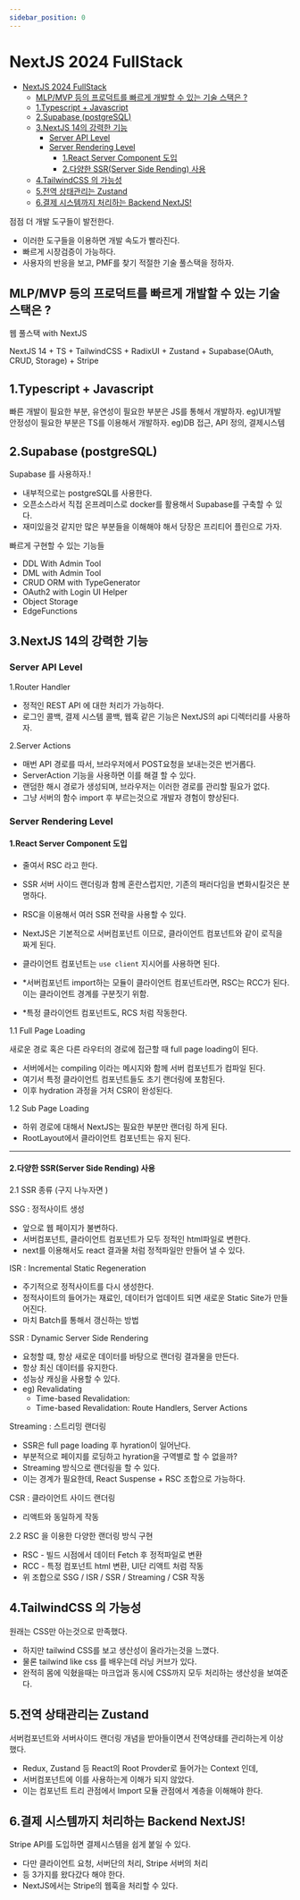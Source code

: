 ```yaml
---
sidebar_position: 0
---
```

# NextJS 2024 FullStack

- [NextJS 2024 FullStack](#nextjs-2024-fullstack)
  - [MLP/MVP 등의 프로덕트를 빠르게 개발할 수 있는 기술 스택은 ?](#mlpmvp-등의-프로덕트를-빠르게-개발할-수-있는-기술-스택은-)
  - [1.Typescript + Javascript](#1typescript--javascript)
  - [2.Supabase (postgreSQL)](#2supabase-postgresql)
  - [3.NextJS 14의 강력한 기능](#3nextjs-14의-강력한-기능)
    - [Server API Level](#server-api-level)
    - [Server Rendering Level](#server-rendering-level)
      - [1.React Server Component 도입](#1react-server-component-도입)
      - [2.다양한 SSR(Server Side Rending) 사용](#2다양한-ssrserver-side-rending-사용)
  - [4.TailwindCSS 의 가능성](#4tailwindcss-의-가능성)
  - [5.전역 상태관리는 Zustand](#5전역-상태관리는-zustand)
  - [6.결제 시스템까지 처리하는 Backend NextJS!](#6결제-시스템까지-처리하는-backend-nextjs)


점점 더 개발 도구들이 발전한다.  
- 이러한 도구들을 이용하면 개발 속도가 빨라진다.   
- 빠르게 시장검증이 가능하다.  
- 사용자의 반응을 보고, PMF를 찾기 적절한 기술 풀스택을 정하자.  


## MLP/MVP 등의 프로덕트를 빠르게 개발할 수 있는 기술 스택은 ?

웹 풀스택 with NextJS   

NextJS 14 + TS + TailwindCSS + RadixUI + Zustand + Supabase(OAuth, CRUD, Storage) + Stripe   


## 1.Typescript + Javascript  

빠른 개발이 필요한 부분, 유연성이 필요한 부분은 JS를 통해서 개발하자. eg)UI개발  
안정성이 필요한 부분은 TS를 이용해서 개발하자. eg)DB 접근, API 정의, 결제시스템   

## 2.Supabase (postgreSQL)  

Supabase 를 사용하자.!  
- 내부적으로는 postgreSQL를 사용한다.  
- 오픈소스라서 직접 온프레미스로 docker를 활용해서 Supabase를 구축할 수 있다.  
- 재미있을것 같지만 많은 부분들을 이해해야 해서 당장은 프리티어 플린으로 가자. 

빠르게 구현할 수 있는 기능들  
- DDL With Admin Tool  
- DML with Admin Tool  
- CRUD ORM with TypeGenerator  
- OAuth2 with Login UI Helper  
- Object Storage    
- EdgeFunctions  

## 3.NextJS 14의 강력한 기능  

### Server API Level  

1.Router Handler  
- 정적인 REST API 에 대한 처리가 가능하다.  
- 로그인 콜백, 결제 시스템 콜백, 웹훅 같은 기능은 NextJS의 api 디렉터리를 사용하자.  


2.Server Actions  
- 매번 API 경로를 따서, 브라우저에서 POST요청을 보내는것은 번거롭다.  
- ServerAction 기능을 사용하면 이를 해결 할 수 있다.  
- 랜덤한 해시 경로가 생성되며, 브라우저는 이러한 경로를 관리할 필요가 없다.  
- 그냥 서버의 함수 import 후 부르는것으로 개발자 경험이 향상된다.  


### Server Rendering Level  

#### 1.React Server Component 도입  
- 줄여서  RSC 라고 한다.  
- SSR 서버 사이드 랜더링과 함께 혼란스럽지만, 기존의 패러다임을 변화시킬것은 분명하다.  
- RSC을 이용해서 여러 SSR 전략을 사용할 수 있다.  
- NextJS은 기본적으로 서버컴포넌트 이므로, 클라이언트 컴포넌트와 같이 로직을 짜게 된다.  
- 클라이언트 컴포넌트는 `use client` 지시어를 사용하면 된다.  

- *서버컴포넌트 import하는 모듈이 클라이언트 컴포넌트라면, RSC는 RCC가 된다. 이는 클라이언트 경계를 구분짓기 위함.  
- *특정 클라이언트 컴포넌트도, RCS 처럼 작동한다.  

1.1 Full Page Loading  

새로운 경로 혹은 다른 라우터의 경로에 접근할 때 full page loading이 된다.  
- 서버에서는 compiling 이라는 메시지와 함께 서버 컴포넌트가 컴파일 된다.  
- 여기서 특정 클라이언트 컴포넌트들도 초기 랜더링에 포함된다.  
- 이후 hydration 과정을 거처 CSR이 완성된다.  


1.2 Sub Page Loading  
- 하위 경로에 대해서 NextJS는 필요한 부분만 랜더링 하게 된다.  
- RootLayout에서 클라이언트 컴포넌트는 유지 된다.  

---

#### 2.다양한 SSR(Server Side Rending) 사용  

2.1 SSR 종류 (구지 나누자면 )  

SSG : 정적사이트 생성  
- 앞으로 웹 페이지가 불변하다.  
- 서버컴포넌트, 클라이언트 컴포넌트가 모두 정적인 html파일로 변한다.  
- next를 이용해서도 react 결과물 처럼 정적파일만 만들어 낼 수 있다.  

ISR : Incremental Static Regeneration
- 주기적으로 정적사이트를 다시 생성한다.  
- 정적사이트의 들어가는 재료인, 데이터가 업데이트 되면 새로운 Static Site가 만들어진다.  
- 마치 Batch를 통해서 갱신하는 방법  

SSR : Dynamic Server Side Rendering  
- 요청할 떄, 항상 새로운 데이터를 바탕으로 랜더링 결과물을 만든다.  
- 항상 최신 데이터를 유지한다.  
- 성능상 캐싱을 사용할 수 있다.  
- eg) Revalidating
  - Time-based Revalidation: 
  - Time-based Revalidation: Route Handlers, Server Actions

Streaming : 스트리밍 랜더링  
- SSR은 full page loading 후 hyration이 일어난다.  
- 부분적으로 페이지를 로딩하고 hyration을 구역별로 할 수 없을까? 
- Streaming 방식으로 랜더링을 할 수 있다.  
- 이는 경계가 필요한데, React Suspense + RSC 조합으로 가능하다.   

CSR : 클라이언트 사이드 랜더링  
- 리액트와 동일하게 작동


2.2 RSC 을 이용한 다양한 랜더링 방식 구현

- RSC - 빌드 시점에서 데이터 Fetch 후 정적파일로 변환  
- RCC - 특정 컴포넌트 html 변환, UI단 리액트 처럼 작동  
- 위 조합으로 SSG / ISR / SSR / Streaming / CSR 작동  


## 4.TailwindCSS 의 가능성  

원래는 CSS만 아는것으로 만족했다.  
- 하지만 tailwind CSS를 보고 생산성이 올라가는것을 느꼈다.  
- 물론 tailwind like css 를 배우는데 러닝 커브가 있다.  
- 완적히 몸에 익혔을때는 마크업과 동시에 CSS까지 모두 처리하는 생산성을 보여준다.  


## 5.전역 상태관리는 Zustand  

서버컴포넌트와 서버사이드 랜더링 개념을 받아들이면서 전역상태를 관리하는게 이상했다.  
- Redux, Zustand 등 React의 Root Provder로 들어가는 Context 인데,
- 서버컴포넌트에 이를 사용하는게 이해가 되지 않았다.  
- 이는 컴포넌트 트리 관점에서 Import 모듈 관점에서 계층을 이해해야 한다.  

## 6.결제 시스템까지 처리하는 Backend NextJS!  

Stripe API를 도입하면 결제시스템을 쉽게 붙일 수 있다.  
- 다만 클라이언트 요청, 서버단의 처리, Stripe 서버의 처리  
- 등 3가지를 왔다갔다 해야 한다.  
- NextJS에서는 Stripe의 웹훅을 처리할 수 있다.  